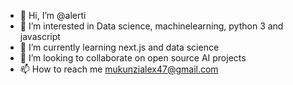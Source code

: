 - 👋 Hi, I’m @alerti
- 👀 I’m interested in Data science, machinelearning, python 3 and javascript
- 🌱 I’m currently learning next.js and data science
- 💞️ I’m looking to collaborate on open source AI projects
- 📫 How to reach me mukunzialex47@gmail.com

<!---
alerti/alerti is a ✨ special ✨ repository because its `README.md` (this file) appears on your GitHub profile.
You can click the Preview link to take a look at your changes.
--->
